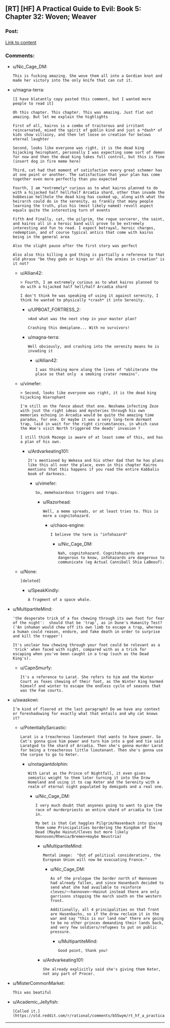 ## [RT] [HF] A Practical Guide to Evil: Book 5: Chapter 32: Woven; Weaver

### Post:

[Link to content](https://practicalguidetoevil.wordpress.com/2019/04/26/chapter-32-woven-weaver/)

### Comments:

- u/Nic_Cage_DM:
  ```
  This is fucking amazing. She wove them all into a Gordian knot and made her victory into the only knife that can cut it.
  ```

- u/magna-terra:
  ```
  [I have blatantly copy pasted this comment, but I wanted more people to read it] 

  Oh this chapter. This chapter. This was amazing. Just flat out amazing. But let me explain the highlights 

  First of all, kairos is a combo of traitorous and irritant reincarnated, mixed the spirit of goblin kind and just a *dash* of kids show villainy, and then let loose on creation for belows eternal laughter 

  Second, looks like everyone was right, it is the dead king hijacking heirophant, personally I was expecting some sort of demon for now and then the dead king takes full control, but this is fine (insert dog in fire meme here) 

  Third, cat had that moment of satisfaction every great schemer has at one point or another. The satisfaction that your plan has come together even more perfectly than you expected 

  Fourth, I am *extremely* curious as to what kairos planned to do with a hijacked half hell/half Arcadia shard, other than invade the hobbesian hellhole the dead king has cooked up, along with what the heirarch could do in the serenity, as frankly that many people learning the truth, plus his (most likely named) revolt aspect equals quite the interesting turn of events 

  Fifth And Finally, cat, the pilgrim, the rogue sorcerer, the saint, and kairos all in a heroic band will prove to be extremely interesting and fun to read. I expect betrayal, heroic charges, redemption, and of course typical antics that come with kairos being in the general area 

  Also the slight pause after the first story was perfect 

  Also also this killing a god thing is partially a reference to that old phrase "be they gods or kings or all the armies in creation" is it not?
  ```

  - u/Allian42:
    ```
    > Fourth, I am extremely curious as to what kairos planned to do with a hijacked half hell/half Arcadia shard

    I don't think he was speaking of using it against serenity, I think he wanted to physically *crash* it into Serenity.
    ```

    - u/UPBOAT_FORTRESS_2:
      ```
      >And what was the next step in your master plan?

      Crashing this demiplane... With no survivors!
      ```

    - u/magna-terra:
      ```
      Well obviously, and crashing into the serenity means he is invading it
      ```

      - u/Allian42:
        ```
        I was thinking more along the lines of "obliterate the place so that only  a smoking crater remains".
        ```

  - u/vimefer:
    ```
    > Second, looks like everyone was right, it is the dead king hijacking Hierophant

    I'm still on the fence about that one. Neshama infecting Zeze with jsut the right ideas and mysteries through his own memories echoing in Arcadia would be quite the amazing time paradox, for one. Or maybe it was a very long-term dormant trap, laid in wait for the right circumstances, in which case the Woe's visit North triggered the deads' invasion ?

    I still think Mazego is aware of at least some of this, and has a plan of his own.
    ```

    - u/Ardvarkeating101:
      ```
      It's mentioned by Wekesa and his other dad that he has plans like this all over the place, even in this chapter Kairos mentions that this happens if you read the entire Kabbalis book of darkness.
      ```

      - u/vimefer:
        ```
        So, memehazardous triggers and traps.
        ```

        - u/Razorhead:
          ```
          Well, a meme spreads, or at least tries to. This is more a cognitohazard.
          ```

          - u/chaos-engine:
            ```
            I believe the term is "infohazard"
            ```

            - u/Nic_Cage_DM:
              ```
              Nah, cognitohazard. Cognitohazards are dangerous to know, infohazards are dangerous to communicate (eg Actual Canniball Shia LaBeouf).
              ```

  - u/None:
    ```
    [deleted]
    ```

    - u/SpeakKindly:
      ```
      A fragment of a space whale.
      ```

- u/MultipartiteMind:
  ```
  'the desperate trick of a fox chewing through its own foot for fear of the night':  should that be 'trap', as in Dune's Humanity Test?  ('An inhuman would chew off its own limb to escape a trap, whereas a human could reason, endure, and fake death in order to surprise and kill the trapper')

  It's unclear how chewing through your foot could be relevant as a 'trick' when faced with night, compared with as a trick for escaping when you've been caught in a trap (such as the Dead King's).
  ```

  - u/CapnSmurfy:
    ```
    It's a reference to Larat. She refers to him and the Winter Court as foxes chewing of their foot, as the Winter King harmed himself and winter to escape the endless cycle of seasons that was the Fae courts.
    ```

- u/swaskowi:
  ```
  I’m kind of floored at the last paragraph? Do we have any context or foreshadowing for exactly what that entails and why cat knows it?
  ```

  - u/PotentiallySarcastic:
    ```
    Larat is a treacherous lieutenant that wants to have power. So Cat's gonna give him power and turn him into a god and tie said Laratgod to the shard of Arcadia. Then she's gonna murder Larat for being a treacherous little lieutenant. Then she's gonna use the corpse to go to Keter.
    ```

    - u/notagiantdolphin:
      ```
      With Larat as the Prince of Nightfall, it even gives semiotic weight to them later turning it into the Drow Homeland and using it to cap Keter and the Serenity with a realm of eternal night populated by demigods and a real one.
      ```

      - u/Nic_Cage_DM:
        ```
        I very much doubt that anyones going to want to give the race of murderpriests an entire shard of arcadia to live in. 

        My bet is that Cat haggles Pilgrim/Hasenbach into giving them some Principalities bordering the Kingdom of the Dead (Maybe Hainut/Cleves but more likely Hannoven/Rhenia/Bremen+maybe Neustria)
        ```

        - u/MultipartiteMind:
          ```
          Mental image:  "Out of political considerations, the European Union will now be evacuating France."
          ```

          - u/Nic_Cage_DM:
            ```
            As of the prologue the border north of Hannoven had already fallen, and since Hasenbach decided to send what she had available to reinforce cleves/~~hannoven~~Hainut instead there are only garrisons stopping the march south on the western front.

            Additionally, all 4 principalities on that front are Hasenbachs, so if the drow reclaim it in the war and say "this is our land now" there are going to be no other princes demanding their lands back, and very few soldiers/refugees to put on public pressure.
            ```

            - u/MultipartiteMind:
              ```
              Good point, thank you!
              ```

        - u/Ardvarkeating101:
          ```
          She already explicitly said she's giving them Keter, not any part of Procer.
          ```

- u/MisterCommonMarket:
  ```
  This was beatiful
  ```

- u/Academic_Jellyfish:
  ```
  [Called it.](https://old.reddit.com/r/rational/comments/b55wym/rt_hf_a_practical_guide_to_evil_book_5_chapter_25/ejbirnt/)
  ```

---

